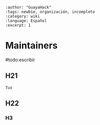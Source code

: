 ```{post} 2023-06-30
:author: "GuayaHack"
:tags: newbie, organización, incompleto
:category: wiki
:language: Español
:excerpt: 1
```

# Maintainers

#todo:escribir

## H21


```{figure} template.md-data/tux.png
Tux
```



## H22

### H3


